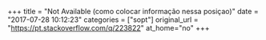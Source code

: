 +++
title = "Not Available (como colocar informação nessa posiçao)"
date = "2017-07-28 10:12:23"
categories = ["sopt"]
original_url = "https://pt.stackoverflow.com/q/223822"
at_home="no"
+++

